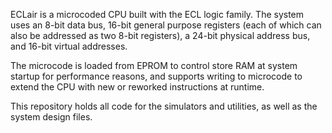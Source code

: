 ECLair is a microcoded CPU built with the ECL logic family. The system uses an 8-bit data bus, 16-bit general purpose registers (each of which can also be addressed as two 8-bit registers), a 24-bit physical address bus, and 16-bit virtual addresses.

The microcode is loaded from EPROM to control store RAM at system startup for performance reasons, and supports writing to microcode to extend the CPU with new or reworked instructions at runtime.

This repository holds all code for the simulators and utilities, as well as the system design files.
